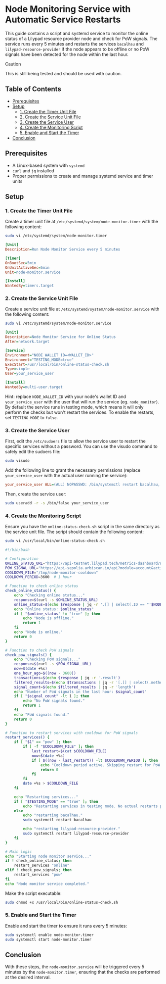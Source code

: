 # Node Monitoring Service with Automatic Service Restarts

This guide contains a script and systemd service to monitor the online status of a Lilypad resource provider node and check for PoW signals. The service runs every 5 minutes and restarts the services `bacalhau` and `lilypad-resource-provider` if the node appears to be offline or no PoW signals have been detected for the node within the last hour.

> [!CAUTION]
> This is still being tested and should be used with caution.

## Table of Contents

- [Prerequisites](#prerequisites)
- [Setup](#setup)
  - [1. Create the Timer Unit File](#1-create-the-timer-unit-file)
  - [2. Create the Service Unit File](#2-create-the-service-unit-file)
  - [3. Create the Service User](#3-create-the-service-user)
  - [4. Create the Monitoring Script](#4-create-the-monitoring-script)
  - [5. Enable and Start the Timer](#5-enable-and-start-the-timer)
- [Conclusion](#conclusion) 


## Prerequisites

- A Linux-based system with `systemd`
- `curl` and `jq` installed
- Proper permissions to create and manage systemd service and timer units

## Setup

### 1. Create the Timer Unit File

Create a timer unit file at `/etc/systemd/system/node-monitor.timer` with the following content:

```sh
sudo vi /etc/systemd/system/node-monitor.timer
```

```ini
[Unit]
Description=Run Node Monitor Service every 5 minutes

[Timer]
OnBootSec=5min
OnUnitActiveSec=5min
Unit=node-monitor.service

[Install]
WantedBy=timers.target
```

### 2. Create the Service Unit File

Create a service unit file at `/etc/systemd/system/node-monitor.service` with the following content:

```sh
sudo vi /etc/systemd/system/node-monitor.service
```

```ini
[Unit]
Description=Node Monitor Service for Online Status
After=network.target

[Service]
Environment="NODE_WALLET_ID=<WALLET_ID>"
Environment="TESTING_MODE=true"
ExecStart=/usr/local/bin/online-status-check.sh
Type=simple
User=your_service_user

[Install]
WantedBy=multi-user.target
```
Hint: replace `NODE_WALLET_ID` with your node's wallet ID and `your_service_user` with the user that will run the service (eg. `node_monitor`). By default the service runs in testing mode, which means it will only perform the checks but won't restart the services. To enable the restarts, set `TESTING_MODE` to `false`.

### 3. Create the Service User

First, edit the `/etc/sudoers` file to allow the service user to restart the specific services without a password. You can use the visudo command to safely edit the sudoers file:

```sh
sudo visudo
```

Add the following line to grant the necessary permissions (replace `your_service_user` with the actual user running the service):


```ini
your_service_user ALL=(ALL) NOPASSWD: /bin/systemctl restart bacalhau, /bin/systemctl restart lilypad-resource-provider
```

Then, create the service user:

```bash
sudo useradd -r -s /bin/false your_service_user
```

### 4. Create the Monitoring Script

Ensure you have the `online-status-check.sh` script in the same directory as the service unit file. The script should contain the following content:

```sh
sudo vi /usr/local/bin/online-status-check.sh
```

```bash
#!/bin/bash

# Configuration
ONLINE_STATUS_URL="https://api-testnet.lilypad.tech/metrics-dashboard/nodes"
POW_SIGNAL_URL="https://api-sepolia.arbiscan.io/api?module=account&action=txlist&address=$NODE_WALLET_ID&page=1&offset=1000&sort=desc"
COOLDOWN_FILE="/tmp/node-monitor-cooldown"
COOLDOWN_PERIOD=3600  # 1 hour

# Function to check online status
check_online_status() {
    echo "Checking online status..."
    response=$(curl -s $ONLINE_STATUS_URL)
    online_status=$(echo $response | jq -r '.[] | select(.ID == "'$NODE_WALLET_ID'").Online')
    echo "Online status: $online_status"
    if [ "$online_status" != "true" ]; then
        echo "Node is offline."
        return 1
    fi
    echo "Node is online."
    return 0
}

# Function to check PoW signals
check_pow_signals() {
    echo "Checking PoW signals..."
    response=$(curl -s $POW_SIGNAL_URL)
    now=$(date +%s)
    one_hour_ago=$((now - 3600))
    transactions=$(echo $response | jq -r '.result')
    filtered_results=$(echo $transactions | jq -r '[.[] | select(.methodId == "0xda8accf9" and (.timeStamp | tonumber) >= '$one_hour_ago')]')
    signal_count=$(echo $filtered_results | jq -r 'length')
    echo "Number of PoW signals in the last hour: $signal_count"
    if [ "$signal_count" -lt 1 ]; then
        echo "No PoW signals found."
        return 1
    fi
    echo "PoW signals found."
    return 0
}

# Function to restart services with cooldown for PoW signals
restart_services() {
    if [ "$1" == "pow" ]; then
        if [ -f "$COOLDOWN_FILE" ]; then
            last_restart=$(cat $COOLDOWN_FILE)
            now=$(date +%s)
            if [ $((now - last_restart)) -lt $COOLDOWN_PERIOD ]; then
                echo "Cooldown period active. Skipping restart for PoW signals."
                return 0
            fi
        fi
        date +%s > $COOLDOWN_FILE
    fi

    echo "Restarting services..."
    if [ "$TESTING_MODE" == "true" ]; then
        echo "Restarting services in testing mode. No actual restarts performed."
    else
        echo "restarting bacalhau."
        sudo systemctl restart bacalhau

        echo "restarting lilypad-resource-provider."
        sudo systemctl restart lilypad-resource-provider     
    fi
}

# Main logic
echo "Starting node monitor service..."
if ! check_online_status; then
    restart_services "online"
elif ! check_pow_signals; then
    restart_services "pow"
fi
echo "Node monitor service completed."
```

Make the script executable:

```bash
sudo chmod +x /usr/local/bin/online-status-check.sh
```

### 5. Enable and Start the Timer

Enable and start the timer to ensure it runs every 5 minutes:

```bash
sudo systemctl enable node-monitor.timer
sudo systemctl start node-monitor.timer
```

## Conclusion
With these steps, the `node-monitor.service` will be triggered every 5 minutes by the `node-monitor.timer`, ensuring that the checks are performed at the desired interval.



